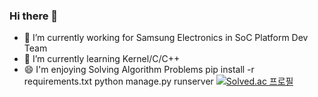 ### Hi there 👋

- 🔭 I’m currently working for Samsung Electronics in SoC Platform Dev Team
- 🌱 I’m currently learning Kernel/C/C++
- 😄 I'm enjoying Solving Algorithm Problems
pip install -r requirements.txt
python manage.py runserver
[![Solved.ac
프로필](http://mazassumnida.wtf/api/v2/generate_badge?boj=jhi1432)](https://solved.ac/jhi1432)
<!--
**hwiilj/Hwiilj** is a ✨ _special_ ✨ repository because its `README.md` (this file) appears on your GitHub profile.

Here are some ideas to get you started:


- 💬 Ask me about ...
- 📫 How to reach me: ...
- 😄 Pronouns: ...
- ⚡ Fun fact: ...
-->
